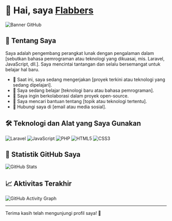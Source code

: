 # 👋 Hai, saya [Flabbers](https://github.com/Flabb-ers)

![Banner GitHub](https://link_banner_github) <!-- Ganti dengan URL gambar banner yang menarik -->

## 🌟 Tentang Saya

Saya adalah pengembang perangkat lunak dengan pengalaman dalam [sebutkan bahasa pemrograman atau teknologi yang dikuasai, mis. Laravel, JavaScript, dll.]. Saya mencintai tantangan dan selalu bersemangat untuk belajar hal baru.

- 🔭 Saat ini, saya sedang mengerjakan [proyek terkini atau teknologi yang sedang dipelajari].
- 🌱 Saya sedang belajar [teknologi baru atau bahasa pemrograman].
- 👯 Saya ingin berkolaborasi dalam proyek open-source.
- 🤔 Saya mencari bantuan tentang [topik atau teknologi tertentu].
- 💬 Hubungi saya di [email atau media sosial].

## 🛠️ Teknologi dan Alat yang Saya Gunakan

![Laravel](https://img.shields.io/badge/-Laravel-FF2D55?style=flat-square&logo=laravel&logoColor=white) 
![JavaScript](https://img.shields.io/badge/-JavaScript-F7DF1E?style=flat-square&logo=javascript&logoColor=black) 
![PHP](https://img.shields.io/badge/-PHP-777BB4?style=flat-square&logo=php&logoColor=white) 
![HTML5](https://img.shields.io/badge/-HTML5-E34F26?style=flat-square&logo=html5&logoColor=white) 
![CSS3](https://img.shields.io/badge/-CSS3-1572B6?style=flat-square&logo=css3&logoColor=white)

## 🎉 Statistik GitHub Saya

![GitHub Stats](https://github-readme-stats.vercel.app/api?username=Flabb-ers&show_icons=true&hide_title=true&count_private=true&theme=radical) <!-- Ganti dengan username GitHub kamu -->

## 📈 Aktivitas Terakhir

![GitHub Activity Graph](https://activity-graph.herokuapp.com/graph?username=Flabb-ers&theme=react-dark) <!-- Ganti dengan username GitHub kamu -->

---

Terima kasih telah mengunjungi profil saya! 🚀
